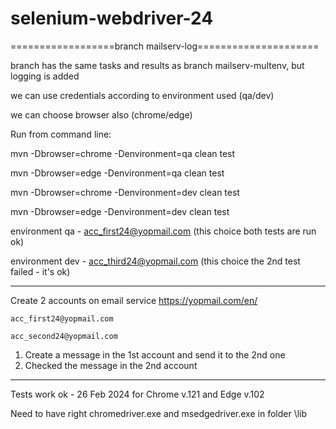 # selenium-webdriver-24

==================branch mailserv-log=====================

branch has the same tasks and results as branch mailserv-multenv, but logging is added

we can use credentials according to environment used (qa/dev)

we can choose browser also (chrome/edge)

Run from command line: 

mvn -Dbrowser=chrome -Denvironment=qa clean test

mvn -Dbrowser=edge -Denvironment=qa clean test

mvn -Dbrowser=chrome -Denvironment=dev clean test

mvn -Dbrowser=edge -Denvironment=dev clean test

environment qa - acc_first24@yopmail.com (this choice both tests are run ok)

environment dev - acc_third24@yopmail.com (this choice the 2nd test failed - it's ok)

-------------------------------------------

Create 2 accounts on email service https://yopmail.com/en/

	acc_first24@yopmail.com

	acc_second24@yopmail.com

1. Create a message in the 1st account and send it to the 2nd one 
2. Checked the message in the 2nd account
----------------------------------

Tests work ok - 26 Feb 2024 for Chrome v.121 and Edge v.102

Need to have right chromedriver.exe and msedgedriver.exe in folder \lib



